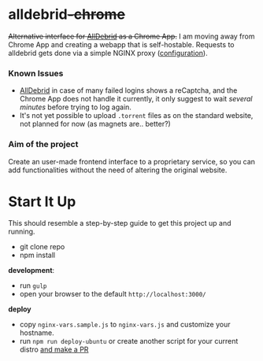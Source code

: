 alldebrid~~-chrome~~
================

~~Alternative interface for [AllDebrid][ad] as a Chrome App.~~
I am moving away from Chrome App and creating a webapp that is self-hostable.
Requests to alldebrid gets done via a simple NGINX proxy ([configuration](config.nginx)).

### Known Issues

  * [AllDebrid][ad] in case of many failed logins shows a reCaptcha, and the Chrome App does not handle it currently, it only suggest to wait _several minutes_ before trying to log again.
  * It's not yet possible to upload `.torrent` files as on the standard website, not planned for now (as magnets are.. better?)

### Aim of the project
Create an user-made frontend interface to a proprietary service, so you can add functionalities without the need of altering the original website.  

# Start It Up
This should resemble a step-by-step guide to get this project up and running.

 * git clone repo
 * npm install

**development**:
 * run `gulp`
 * open your browser to the default `http://localhost:3000/`

**deploy**
 * copy `nginx-vars.sample.js` to `nginx-vars.js` and customize your hostname.
 * run `npm run deploy-ubuntu` or create another script for your current distro [and make a PR](https://github.com/colthreepv/alldebrid/pulls)

[ad]: http://www.alldebrid.com/
